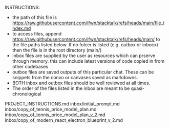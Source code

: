 INSTRUCTIONS:
- the path of this file is https://raw.githubusercontent.com/ifwn/stacktalk/refs/heads/main/file_index.md
- to access files, append https://raw.githubusercontent.com/ifwn/stacktalk/refs/heads/main/ to the file paths listed below. If no folcer is listed (e.g. outbox or inbocx) then the file is in the root directory (main/)
- inbox files are supplied by the user as resources which can prserve through memory. this can include latest versions of code copied in from other codebases
- outbox files are saved outputs of this particular chat. These can be snippets from the convo or canvases saved as markdowns. 
- BOTH inbox and outbox files should be well reviewed at all times. 
- The order of the files listed in the inbox are meant to be quasi-chronological


PROJECT_INSTRUCTIONS.md
inbox/initial_prompt.md
inbox/copy_of_tennis_price_model_plan.md
inbox/copy_of_tennis_price_model_plan_v_2.md
inbox/copy_of_modern_react_electron_blueprint_v_2.md


